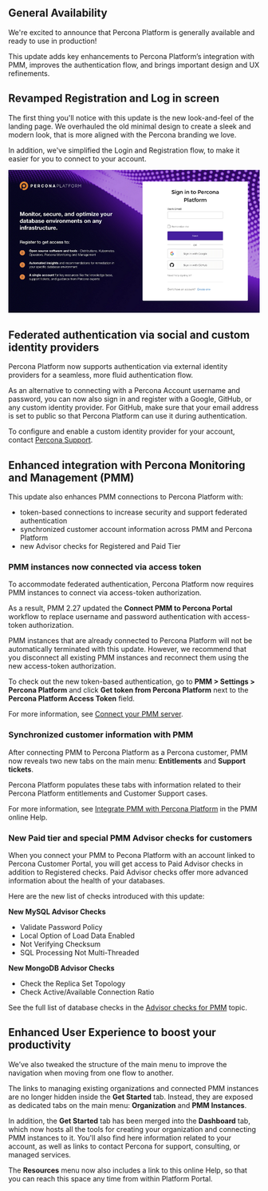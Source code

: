 ## General Availability 
We're excited to announce that Percona Platform is generally available and ready to use in production!

This update adds key enhancements to Percona Platform’s integration with PMM, improves the authentication flow, and brings important design and UX refinements.

## Revamped Registration and Log in screen
The first thing you'll notice with this update is the new look-and-feel of the landing page. 
We overhauled the old minimal design to create a sleek and modern look, that is more aligned with the Percona branding we love. 

In addition, we've simplified the Login and Registration flow, to make it easier for you to connect to your account.

![newSignInpage](_images/new_login.png)

## Federated authentication via social and custom identity providers
Percona Platform now supports authentication via external identity providers for a seamless, more fluid authentication flow.

As an alternative to connecting with a Percona Account username and password, you can now also sign in and register with a Google, GitHub, or any custom identity provider. For GitHub, make sure that your email address is set to public so that Percona Platform can use it during authentication.

To configure and enable a custom identity provider for your account, contact [Percona Support](https://www.percona.com/about-percona/contact).

## Enhanced integration with Percona Monitoring and Management (PMM)
This update also enhances PMM connections to Percona Platform with:

- token-based connections to increase security and support federated authentication  
- synchronized customer account information across PMM and Percona Platform
- new Advisor checks for Registered and Paid Tier

### PMM instances now connected via access token
To accommodate federated authentication, Percona Platform now requires PMM instances to connect via access-token authorization. 

As a result, PMM 2.27 updated the **Connect PMM to Percona Portal** workflow to replace username and password authentication with access-token authorization. 

PMM instances that are already connected to Percona Platform will not be automatically terminated with this update. However, we recommend that you disconnect all existing PMM instances and reconnect them using the new access-token authorization.

To check out the new token-based authentication, go to **PMM > Settings > Percona Platform** and click **Get token from Percona Platform** next to the **Percona Platform Access Token** field.

For more information, see [Connect your PMM server](connect-pmm.md).

### Synchronized customer information with PMM 
After connecting PMM to Percona Platform as a Percona customer, PMM now reveals two new tabs on the main menu: **Entitlements** and **Support tickets**. 
 
Percona Platform populates these tabs with information related to their Percona Platform entitlements and Customer Support cases.

For more information, see [Integrate PMM with Percona Platform](https://www.percona.com/doc/percona-monitoring-and-management/2.x/how-to/integrate-platform.html) in the PMM online Help.

### New Paid tier and special PMM Advisor checks for customers
When you connect your PMM to Pecona Platform with an account linked to Percona Customer Portal, you will get access to Paid Advisor checks in addition to Registered checks. 
Paid Advisor checks offer more advanced information about the health of your databases.

Here are the new list of checks introduced with this update:

**New MySQL Advisor Checks**

- Validate Password Policy
- Local Option of Load Data Enabled
- Not Verifying Checksum
- SQL Processing Not Multi-Threaded
  
**New MongoDB Advisor Checks**

- Check the Replica Set Topology
- Check Active/Available Connection Ratio

See the full list of database checks in the [Advisor checks for PMM](checks.md) topic. 
## Enhanced User Experience to boost your productivity
We’ve also tweaked the structure of the main menu to improve the navigation when moving from one flow to another. 

The links to managing existing organizations and connected PMM instances are no longer hidden inside the **Get Started** tab. Instead, they are exposed as dedicated tabs on the main menu: **Organization** and **PMM Instances**. 

In addition, the **Get Started** tab has been merged into the **Dashboard** tab, which now hosts all the tools for creating your organization and connecting PMM instances to it. 
You'll also find here information related to your account, as well as links to contact Percona for support, consulting, or managed services. 

The **Resources** menu now also includes a link to this online Help, so that you can reach this space any time from within Platform Portal.
